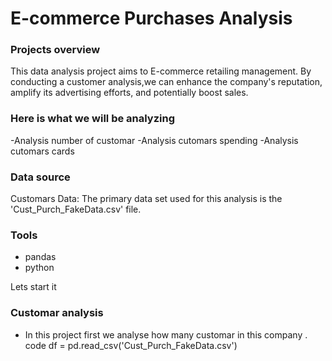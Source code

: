 # E-commerce Purchases Analysis 

### Projects overview 
This data analysis project aims to E-commerce retailing management. By conducting a customer analysis,we can enhance the company's reputation, amplify its advertising efforts, and potentially boost sales.


### Here is what we will be analyzing
-Analysis number of customar 
-Analysis cutomars spending
-Analysis cutomars cards 


### Data source 
Customars Data: The primary data set used for this analysis is the 'Cust_Purch_FakeData.csv' file. 


### Tools
- pandas 
- python

Lets start it 
### Customar analysis 
- In this project first we analyse how many customar in this company .
code
df = pd.read_csv('Cust_Purch_FakeData.csv')

